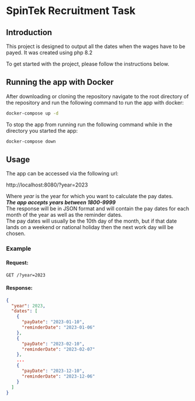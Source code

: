 # SpinTek Recruitment Task
## Introduction
This project is designed to output all the dates when the wages have to be payed. It was created using php 8.2

To get started with the project, please follow the instructions below.
## Running the app with Docker

After downloading or cloning the repository navigate to the root directory of the repository and run the following command to run the app with docker:
```sh
docker-compose up -d
```
To stop the app from running run the following command while in the directory you started the app:

```sh
docker-compose down
```
## Usage

The app can be accessed via the following url:

http://localhost:8080/?year=2023

Where *year* is the year for which you want to calculate the pay dates.  
***The app accepts years between 1800-9999***  
The response will be in JSON format and will contain the pay dates for each month of the year as well as the reminder dates.  
The pay dates will usually be the 10th day of the month, but if that date lands on a weekend or national holiday then the next work day will be chosen.  
### Example

#### Request:

    GET /?year=2023

#### Response:


```json
{
  "year": 2023,
  "dates": [
    {
      "payDate": "2023-01-10",
      "reminderDate": "2023-01-06"
    },
    {
      "payDate": "2023-02-10",
      "reminderDate": "2023-02-07"
    },
    ...
    {
      "payDate": "2023-12-10",
      "reminderDate": "2023-12-06"
    }
  ]
}
```